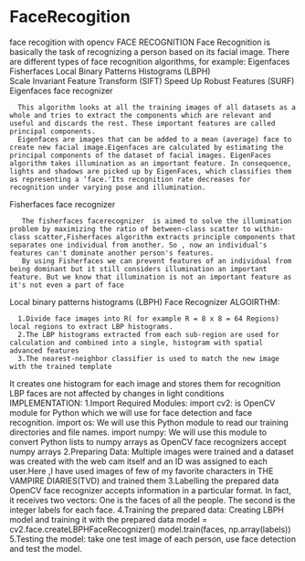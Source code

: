 # FaceRecogition
face recogition with opencv
FACE RECOGNITION
Face Recognition is basically the task of recognizing a person based on its facial image. 
There are different types of face recognition algorithms, for example:
   Eigenfaces 
   Fisherfaces 
   Local Binary Patterns Histograms (LBPH)  
   Scale Invariant Feature Transform (SIFT) 
   Speed Up Robust Features (SURF)
Eigenfaces face recognizer  
      
      This algorithm looks at all the training images of all datasets as a whole and tries to extract the components which are relevant and useful and discards the rest. These important features are called principal components.
      Eigenfaces are images that can be added to a mean (average) face to create new facial image.Eigenfaces are calculated by estimating the principal components of the dataset of facial images. EigenFaces algorithm takes illumination as an important feature. In consequence, lights and shadows are picked up by EigenFaces, which classifies them as representing a ‘face.'Its recognition rate decreases for recognition under varying pose and illumination. 
Fisherfaces face recognizer
        
       The fisherfaces facerecognizer  is aimed to solve the illumination problem by maximizing the ratio of between-class scatter to within-class scatter,Fisherfaces algorithm extracts principle components that separates one individual from another. So , now an individual's features can't dominate another person's features.
       By using Fisherfaces we can prevent features of an individual from being dominant but it still considers illumination an important feature. But we know that illumination is not an important feature as it's not even a part of face
 Local binary patterns histograms (LBPH) Face Recognizer
 ALGOIRTHM:
        
      1.Divide face images into R( for example R = 8 x 8 = 64 Regions) local regions to extract LBP histograms.
      2.The LBP histograms extracted from each sub-region are used for calculation and combined into a single, histogram with spatial advanced features
      3.The nearest-neighbor classifier is used to match the new image with the trained template
  It creates one histogram for each image  and stores them for recognition   
  LBP faces are not affected by changes in light conditions
IMPLEMENTATION:
 1.Import Required Modules:
     import cv2: is OpenCV module for Python which we will use for face detection and face recognition.
     import os: We will use this Python module to read our training directories and file names.
     import numpy: We will use this module to convert Python lists to numpy arrays as OpenCV face recognizers accept numpy arrays
 2.Preparing Data:
      Multiple images were trained  and a dataset was created with the web cam itself and an ID was assigned to each user.Here ,I have used images of few of my favorite characters in THE VAMPIRE DIARIES(TVD) and trained them
 3.Labelling the prepared data
   OpenCV face recognizer accepts information in a particular format. In fact, it receives two vectors:
      One is the faces of all the people.
      The second is the integer labels for each face.
 4.Training the prepared data:
     Creating LBPH model and training it with the prepared data
       model = cv2.face.createLBPHFaceRecognizer()
       model.train(faces, np.array(labels))
  5.Testing the model:
       take one test image of each person, use face detection and test the model.
